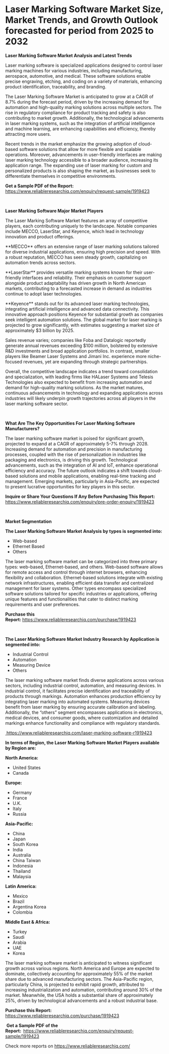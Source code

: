 <p><h1>Laser Marking Software Market Size, Market Trends, and Growth Outlook forecasted for period from 2025 to 2032</h1></p><p><strong>Laser Marking Software Market Analysis and Latest Trends</strong></p>
<p><p>Laser marking software is specialized applications designed to control laser marking machines for various industries, including manufacturing, aerospace, automotive, and medical. These software solutions enable precise engraving, etching, and coding on a variety of materials, enhancing product identification, traceability, and branding.</p><p>The Laser Marking Software Market is anticipated to grow at a CAGR of 8.7% during the forecast period, driven by the increasing demand for automation and high-quality marking solutions across multiple sectors. The rise in regulatory compliance for product tracking and safety is also contributing to market growth. Additionally, the technological advancements in laser marking systems, such as the integration of artificial intelligence and machine learning, are enhancing capabilities and efficiency, thereby attracting more users.</p><p>Recent trends in the market emphasize the growing adoption of cloud-based software solutions that allow for more flexible and scalable operations. Moreover, advancements in user-friendly interfaces are making laser marking technology accessible to a broader audience, increasing its application range. The expanding use of laser marking for custom and personalized products is also shaping the market, as businesses seek to differentiate themselves in competitive environments.</p></p>
<p><strong>Get a Sample PDF of the Report:&nbsp;</strong> <a href="https://www.reliableresearchiq.com/enquiry/request-sample/1919423?utm_campaign=3361&utm_medium=2&utm_source=Github&utm_content=ia&utm_term=10032025&utm_id=laser-marking-software">https://www.reliableresearchiq.com/enquiry/request-sample/1919423</a></p>
<p>&nbsp;</p>
<p><strong>Laser Marking Software Major Market Players</strong></p>
<p><p>The Laser Marking Software Market features an array of competitive players, each contributing uniquely to the landscape. Notable companies include MECCO, LaserStar, and Keyence, which lead in technology innovation and product offerings.</p><p>**MECCO** offers an extensive range of laser marking solutions tailored for diverse industrial applications, ensuring high precision and speed. With a robust reputation, MECCO has seen steady growth, capitalizing on automation trends across sectors.</p><p>**LaserStar** provides versatile marking systems known for their user-friendly interfaces and reliability. Their emphasis on customer support alongside product adaptability has driven growth in North American markets, contributing to a forecasted increase in demand as industries continue to adopt laser technologies.</p><p>**Keyence** stands out for its advanced laser marking technologies, integrating artificial intelligence and advanced data connectivity. This innovative approach positions Keyence for substantial growth as companies seek intelligent automation solutions. The global market for laser marking is projected to grow significantly, with estimates suggesting a market size of approximately $3 billion by 2025.</p><p>Sales revenue varies; companies like Foba and Datalogic reportedly generate annual revenues exceeding $100 million, bolstered by extensive R&D investments and broad application portfolios. In contrast, smaller players like Beamer Laser Systems and Jimani Inc. experience more niche-focused revenues, yet are expanding through strategic partnerships.</p><p>Overall, the competitive landscape indicates a trend toward consolidation and specialization, with leading firms like HALaser Systems and Telesis Technologies also expected to benefit from increasing automation and demand for high-quality marking solutions. As the market matures, continuous advancements in technology and expanding applications across industries will likely underpin growth trajectories across all players in the laser marking software sector.</p></p>
<p>&nbsp;</p>
<p><strong>What Are The Key Opportunities For Laser Marking Software Manufacturers?</strong></p>
<p><p>The laser marking software market is poised for significant growth, projected to expand at a CAGR of approximately 5-7% through 2028. Increasing demand for automation and precision in manufacturing processes, coupled with the rise of personalization in industries like packaging and electronics, is driving this growth. Technological advancements, such as the integration of AI and IoT, enhance operational efficiency and accuracy. The future outlook indicates a shift towards cloud-based solutions and mobile applications, enabling real-time tracking and management. Emerging markets, particularly in Asia-Pacific, are expected to present lucrative opportunities for key players in this sector.</p></p>
<p><strong>Inquire or Share Your Questions If Any Before Purchasing This Report:</strong> <a href="https://www.reliableresearchiq.com/enquiry/pre-order-enquiry/1919423?utm_campaign=3361&utm_medium=2&utm_source=Github&utm_content=ia&utm_term=10032025&utm_id=laser-marking-software">https://www.reliableresearchiq.com/enquiry/pre-order-enquiry/1919423</a></p>
<p>&nbsp;</p>
<p><strong>Market Segmentation</strong></p>
<p><strong>The Laser Marking Software Market Analysis by types is segmented into:</strong></p>
<p><ul><li>Web-based</li><li>Ethernet Based</li><li>Others</li></ul></p>
<p><p>The laser marking software market can be categorized into three primary types: web-based, Ethernet-based, and others. Web-based software allows for remote access and control through internet browsers, enhancing flexibility and collaboration. Ethernet-based solutions integrate with existing network infrastructures, enabling efficient data transfer and centralized management for laser systems. Other types encompass specialized software solutions tailored for specific industries or applications, offering unique features and functionalities that cater to distinct marking requirements and user preferences.</p></p>
<p><strong>Purchase this Report:&nbsp;</strong><a href="https://www.reliableresearchiq.com/purchase/1919423?utm_campaign=3361&utm_medium=2&utm_source=Github&utm_content=ia&utm_term=10032025&utm_id=laser-marking-software">https://www.reliableresearchiq.com/purchase/1919423</a></p>
<p>&nbsp;</p>
<p><strong>The Laser Marking Software Market Industry Research by Application is segmented into:</strong></p>
<p><ul><li>Industrial Control</li><li>Automation</li><li>Measuring Device</li><li>Others</li></ul></p>
<p><p>The laser marking software market finds diverse applications across various sectors, including industrial control, automation, and measuring devices. In industrial control, it facilitates precise identification and traceability of products through markings. Automation enhances production efficiency by integrating laser marking into automated systems. Measuring devices benefit from laser marking by ensuring accurate calibration and labeling. Additionally, the “others” segment encompasses applications in electronics, medical devices, and consumer goods, where customization and detailed markings enhance functionality and compliance with regulatory standards.</p></p>
<p><a href="https://www.reliableresearchiq.com/laser-marking-software-r1919423?utm_campaign=3361&utm_medium=2&utm_source=Github&utm_content=ia&utm_term=10032025&utm_id=laser-marking-software">&nbsp;https://www.reliableresearchiq.com/laser-marking-software-r1919423</a></p>
<p><strong>In terms of Region, the Laser Marking Software Market Players available by Region are:</strong></p>
<p>
    <p> <strong> North America: </strong>
        <ul>
            <li>United States</li>
            <li>Canada</li>
        </ul>
        </p> 
    <p> <strong> Europe: </strong>
        <ul>
            <li>Germany</li>
            <li>France</li>
            <li>U.K.</li>
            <li>Italy</li>
            <li>Russia</li>
        </ul>
        </p> 
    <p> <strong> Asia-Pacific: </strong>
        <ul>
            <li>China</li>
            <li>Japan</li>
            <li>South Korea</li>
            <li>India</li>
            <li>Australia</li>
            <li>China Taiwan</li>
            <li>Indonesia</li>
            <li>Thailand</li>
            <li>Malaysia</li>
        </ul>
        </p> 
    <p> <strong> Latin America: </strong>
        <ul>
            <li>Mexico</li>
            <li>Brazil</li>
            <li>Argentina Korea</li>
            <li>Colombia</li>
        </ul>
        </p> 
    <p> <strong> Middle East & Africa: </strong>
        <ul>
            <li>Turkey</li>
            <li>Saudi</li>
            <li>Arabia</li>
            <li>UAE</li>
            <li>Korea</li>
        </ul>
    </p>
    </p>
<p><p>The laser marking software market is anticipated to witness significant growth across various regions. North America and Europe are expected to dominate, collectively accounting for approximately 55% of the market share due to advanced manufacturing sectors. The Asia-Pacific region, particularly China, is projected to exhibit rapid growth, attributed to increasing industrialization and automation, contributing around 30% of the market. Meanwhile, the USA holds a substantial share of approximately 25%, driven by technological advancements and a robust industrial base.</p></p>
<p><strong>Purchase this Report: </strong><a href="https://www.reliableresearchiq.com/purchase/1919423?utm_campaign=3361&utm_medium=2&utm_source=Github&utm_content=ia&utm_term=10032025&utm_id=laser-marking-software">https://www.reliableresearchiq.com/purchase/1919423</a></p>
<p>&nbsp;<strong>Get a Sample PDF of the Report:&nbsp;&nbsp;</strong><a href="https://www.reliableresearchiq.com/enquiry/request-sample/1919423?utm_campaign=3361&utm_medium=2&utm_source=Github&utm_content=ia&utm_term=10032025&utm_id=laser-marking-software">https://www.reliableresearchiq.com/enquiry/request-sample/1919423</a></p>
<p><strong></strong></p>
<p>Check more reports on <a href="https://www.reliableresearchiq.com/?utm_campaign=3361&utm_medium=2&utm_source=Github&utm_content=ia&utm_term=10032025&utm_id=laser-marking-software">https://www.reliableresearchiq.com/</a></p>